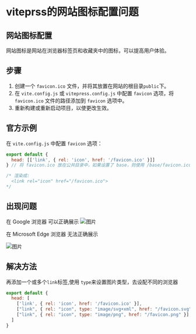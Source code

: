 # viteprss的网站图标配置问题


## 网站图标配置

网站图标是网站在浏览器标签页和收藏夹中的图标，可以提高用户体验。

## 步骤

1. 创建一个 `favicon.ico` 文件，并将其放置在网站的根目录`public`下。
2. 在 `vite.config.js` 或 `vitepress.config.js` 中配置 `favicon` 选项，将 `favicon.ico` 文件的路径添加到 `favicon` 选项中。
3. 重新构建或重新启动项目，以使更改生效。

## 官方示例

在 `vite.config.js` 中配置 `favicon` 选项：

```js
export default {
  head: [['link', { rel: 'icon', href: '/favicon.ico' }]]
} // 将 favicon.ico 放在公共目录中，如果设置了 base，则使用 /base/favicon.ico

/* 渲染成:
  <link rel="icon" href="/favicon.ico">
*/
```

## 出现问题
  在 Google 浏览器 可以正确展示
![图片](/2.png)

在 Microsoft Edge 浏览器 无法正确展示

![图片](/1.png)


## 解决方法

再添加一个或多个`link`标签,使用 `type`来设置图片类型，去设配不同的浏览器

```js
export default {
  head: [
    ['link', { rel: 'icon', href: '/favicon.ico' }],
    ["link", { rel: "icon", type: "image/svg+xml", href: "/favicon.svg" }],
    ["link", { rel: "icon", type: "image/png", href: "/favicon.png" }]
  ]
}
```


